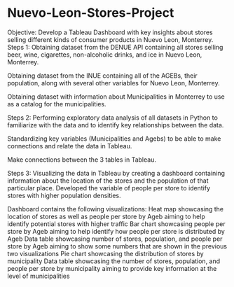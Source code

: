 # Nuevo-Leon-Stores-Project
Objective: Develop a Tableau Dashboard with key insights about stores selling different kinds of consumer products in Nuevo Leon, Monterrey. 
Steps 1:
Obtaining dataset from the DENUE API containing all stores selling beer, wine, cigarettes, non-alcoholic drinks, and ice in Nuevo Leon, Monterrey.

Obtaining dataset from the INUE containing all of the AGEBs, their population, along with several other variables for Nuevo Leon, Monterrey.

Obtaining dataset with information about Municipalities in Monterrey to use as a catalog for the municipalities.

Steps 2:
Performing exploratory data analysis of all datasets in Python to familiarize with the data and to identify key relationships between the data. 

Standardizing key variables (Municipalities and Agebs) to be able to make connections and relate the data in Tableau.

Make connections between the 3 tables in Tableau.

Steps 3:
Visualizing the data in Tableau by creating a dashboard containing information about the location of the stores and the population of that particular place. Developed the variable of people per store to identify stores with higher population densities.

Dashboard contains the following visualizations:
Heat map showcasing the location of stores as well as people per store by Ageb aiming to help identify potential stores with higher traffic
Bar chart showcasing people per store by Ageb aiming to help identify how people per store is distributed by Ageb
Data table showcasing number of stores, population, and people per store by Ageb aiming to show some numbers that are shown in the previous two visualizations
Pie chart showcasing the distribution of stores by municipality
Data table showcasing the number of stores, population, and people per store by municipality aiming to provide key information at the level of municipalities

